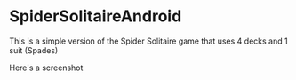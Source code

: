 # SpiderSolitaireAndroid

This is a simple version of the Spider Solitaire game that uses 4 decks and 1 suit (Spades)

Here's a screenshot

